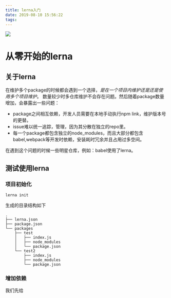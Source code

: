 ```yaml
---
title: lerna入门
date: 2019-08-10 15:56:22
tags:
---
```

![](https://lerna.js.org/images/lerna-hero.svg)

# 从零开始的lerna

## 关于lerna

在维护多个package的时候都会遇到一个选择，*是在一个项目内维护还是还是使用多个项目维护*。
数量较少时多仓库维护不会存在问题。然后随着package数量增加，会暴露出一些问题：

* package之间相互依赖，开发人员需要在本地手动执行npm link，维护版本号的更替。
* issue难以统一追踪，管理，因为其分散在独立的repo里。
* 每一个package都包含独立的node_modules，而且大部分都包含babel,webpack等开发时依赖，安装耗时冗余并且占用过多空间。

在遇到这个问题的时候一些明星仓库，例如：babel使用了lerna。

## 测试使用lerna

### 项目初始化

```
lerna init
```
生成的目录结构如下

```
.
├── lerna.json
├── package.json
└── packages
    ├── test
    │   ├── index.js
    │   ├── node_modules
    │   └── package.json
    └── test2
        ├── index.js
        ├── node_modules
        └── package.json
```

### 增加依赖

我们先给